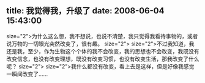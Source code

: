 title: 我觉得我，升级了
date: 2008-06-04 15:43:00
---

 size="2">为什么这么想，我不想说，也说不清楚，我只觉得我看待事物的，或者说万物的一切眼光突然改变了，很有趣。  size="2">   size="2">不过我知道，我还是我，至少，作为生物这个个体的我不会改变，我的思想也不会改变，我既没有改变信念，也没有改变理想，既没有改变习惯，也没有改变生活，那我改变了什么呢？  size="2">   size="2">我什么都没有改变，看上去是这样，但是好像我感觉一瞬间改变了……
